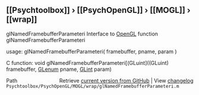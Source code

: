 ## [[Psychtoolbox]] &#8250; [[PsychOpenGL]] &#8250; [[MOGL]] &#8250; [[wrap]]

glNamedFramebufferParameteri  Interface to [OpenGL](OpenGL) function glNamedFramebufferParameteri  
  
usage:  glNamedFramebufferParameteri( framebuffer, pname, param )  
  
C function:  void glNamedFramebufferParameteri[(GLuint]((GLuint) framebuffer, [GLenum](GLenum) pname, [GLint](GLint) param)  




<div class="code_header" style="text-align:right;">
  <span style="float:left;">Path&nbsp;&nbsp;</span> <span class="counter">Retrieve <a href=
  "https://raw.github.com/Psychtoolbox-3/Psychtoolbox-3/beta/Psychtoolbox/PsychOpenGL/MOGL/wrap/glNamedFramebufferParameteri.m">current version from GitHub</a> | View <a href=
  "https://github.com/Psychtoolbox-3/Psychtoolbox-3/commits/beta/Psychtoolbox/PsychOpenGL/MOGL/wrap/glNamedFramebufferParameteri.m">changelog</a></span>
</div>
<div class="code">
  <code>Psychtoolbox/PsychOpenGL/MOGL/wrap/glNamedFramebufferParameteri.m</code>
</div>

